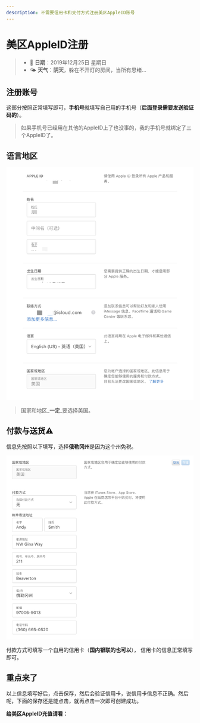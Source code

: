 ```yaml
---
description: 不需要信用卡和支付方式注册美区AppleID账号
---
```


# 美区AppleID注册

> * 📅 **日期**：2019年12月25日 星期日
> * 🌤 **天气**：**阴天**，躲在不开灯的房间，当所有思绪...

## 注册账号

这部分按照正常填写即可，**手机号**就填写自己用的手机号（**后面登录需要发送验证码的**）。

> 如果手机号已经用在其他的AppleID上了也没事的，我的手机号就绑定了三个AppleID了。

## 语言地区

![&#x8D26;&#x6237;&#x90E8;&#x5206;](.gitbook/assets/image%20%2818%29.png)

> 国家和地区_**一定**_要选择美国。

## 付款与送货⚠ 

信息先按照以下填写，选择**俄勒冈州**是因为这个州免税。

![](.gitbook/assets/image%20%2830%29.png)

付款方式可填写一个自用的信用卡（**国内银联的也可以**）， 信用卡的信息正常填写即可。

## 重点来了

以上信息填写好后，点击保存，然后会验证信用卡，说信用卡信息不正确。然后呢，下面的保存还是能点击，就再点击一次即可创建成功。

**给美区AppleID充值请看：**

